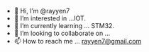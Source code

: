 - 👋 Hi, I’m @rayyen7
- 👀 I’m interested in ...IOT.
- 🌱 I’m currently learning ... STM32.
- 💞️ I’m looking to collaborate on ...
- 📫 How to reach me ... rayyen7@gmail.com

<!---
rayyen7/rayyen7 is a ✨ R&D technician✨ repository because its `README.md` (this file) appears on your GitHub profile.
You can click the Preview link to take a look at your changes.
--->
